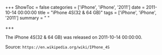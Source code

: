 +++
ShowToc = false
categories = ['iPhone', 'iPhone', '2011']
date = 2011-10-14 00:00:00
title = "iPhone 4S(32 & 64 GB)"
tags = ['iPhone', 'iPhone', '2011']
summary = " "

+++

The iPhone 4S(32 & 64 GB) was released on 2011-10-14 00:00:00.

Source: `https://en.wikipedia.org/wiki/IPhone_4S`



